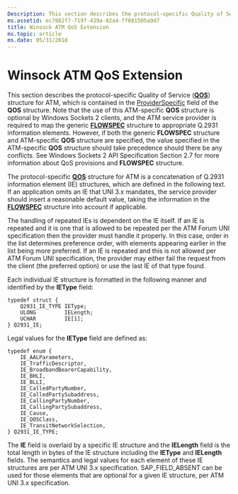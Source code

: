 ```yaml
---
Description: This section describes the protocol-specific Quality of Service (QOS) structure for ATM, which is contained in the ProviderSpecific field of the QOS structure.
ms.assetid: ec7882f7-7197-439a-82a4-ff081505a9d7
title: Winsock ATM QoS Extension
ms.topic: article
ms.date: 05/31/2018
---
```


# Winsock ATM QoS Extension

This section describes the protocol-specific Quality of Service ([**QOS**](https://msdn.microsoft.com/en-US/library/Aa374024(v=VS.80).aspx)) structure for ATM, which is contained in the [ProviderSpecific](https://msdn.microsoft.com/en-US/library/Aa374467(v=VS.80).aspx) field of the **QOS** structure. Note that the use of this ATM-specific **QOS** structure is optional by Windows Sockets 2 clients, and the ATM service provider is required to map the generic [**FLOWSPEC**](https://msdn.microsoft.com/en-US/library/Aa373702(v=VS.80).aspx) structure to appropriate Q.2931 information elements. However, if both the generic **FLOWSPEC** structure and ATM-specific **QOS** structure are specified, the value specified in the ATM-specific **QOS** structure should take precedence should there be any conflicts. See Windows Sockets 2 API Specification Section 2.7 for more information about QoS provisions and **FLOWSPEC** structure.

The protocol-specific [**QOS**](https://msdn.microsoft.com/en-US/library/Aa374024(v=VS.80).aspx) structure for ATM is a concatenation of Q.2931 information element (IE) structures, which are defined in the following text. If an application omits an IE that UNI 3.x mandates, the service provider should insert a reasonable default value, taking the information in the [**FLOWSPEC**](https://msdn.microsoft.com/en-US/library/Aa373702(v=VS.80).aspx) structure into account if applicable.

The handling of repeated IEs is dependent on the IE itself. If an IE is repeated and it is one that is allowed to be repeated per the ATM Forum UNI specification then the provider must handle it properly. In this case, order in the list determines preference order, with elements appearing earlier in the list being more preferred. If an IE is repeated and this is not allowed per ATM Forum UNI specification, the provider may either fail the request from the client (the preferred option) or use the last IE of that type found.

Each individual IE structure is formatted in the following manner and identified by the **IEType** field:

``` syntax
typedef struct {
    Q2931_IE_TYPE IEType;
    ULONG         IELength;
    UCHAR         IE[1];
} Q2931_IE;
```

Legal values for the **IEType** field are defined as:

``` syntax
typedef enum {
    IE_AALParameters,
    IE_TrafficDescriptor,
    IE_BroadbandBearerCapability,
    IE_BHLI,
    IE_BLLI,
    IE_CalledPartyNumber,
    IE_CalledPartySubaddress,
    IE_CallingPartyNumber,
    IE_CallingPartySubaddress,
    IE_Cause,
    IE_QOSClass,
    IE_TransitNetworkSelection,
} Q2931_IE_TYPE;
```

The **IE** field is overlaid by a specific IE structure and the **IELength** field is the total length in bytes of the IE structure including the **IEType** and **IELength** fields. The semantics and legal values for each element of these IE structures are per ATM UNI 3.x specification. SAP\_FIELD\_ABSENT can be used for those elements that are optional for a given IE structure, per ATM UNI 3.x specification.

 

 



